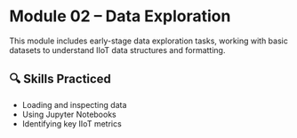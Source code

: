 # Module 02 – Data Exploration

This module includes early-stage data exploration tasks, working with basic datasets to understand IIoT data structures and formatting.

## 🔍 Skills Practiced
- Loading and inspecting data
- Using Jupyter Notebooks
- Identifying key IIoT metrics
